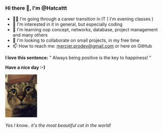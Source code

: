 <h3>Hi there 👋, I'm @Hatcattt</h3>

- 👨‍💻 I'm going through a career transition in IT ( I'm evening classes )
- 👀 I'm interested in it in general, but especially coding
- 🌱 I'm learning oop concept, networks, database, project management and many others
- 💞️ I'm looking to collaborate on small projects, in my free time
- 📫 How to reach me: mercier.prodev@gmail.com or here on GitHub

**I love this sentence:** " Always being positive is the key to happiness! "

**Have a nice day :-)**

<img src="https://github.com/Hatcattt/Hatcattt/blob/main/Carlos.jpg" width="20%" height="20%"><br>

*Yes I know.. it's the most beautiful cat in the world!*
